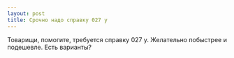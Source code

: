 ```yaml
---
layout: post 
title: Срочно надо справку 027 у 
--- 
```

Товарищи, помогите, требуется справку 027 у. Желательно побыстрее и подешевле. Есть варианты?